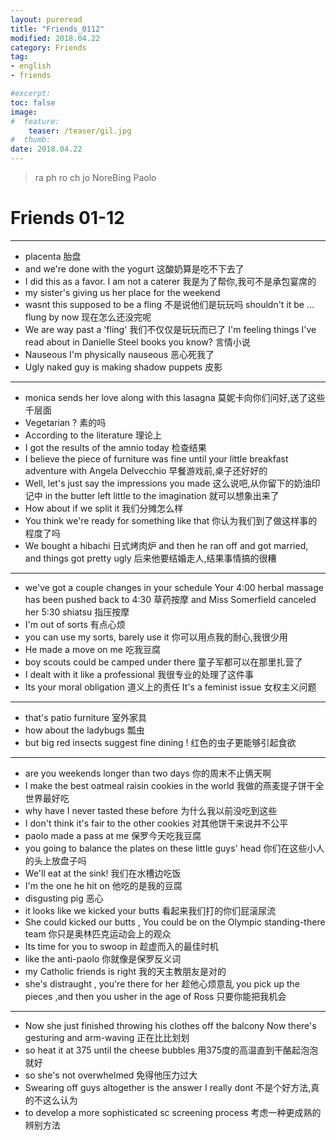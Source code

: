 ```yaml
---
layout: pureread
title: "Friends_0112"
modified: 2018.04.22
category: Friends
tag:
- english
- friends

#excerpt:
toc: false
image:
#  feature:
    teaser: /teaser/gil.jpg
#  thumb:
date: 2018.04.22
---
```

> ra ph  ro ch jo NoreBing Paolo



# Friends 01-12



------

- placenta 胎盘
- and we're done with the yogurt 这酸奶算是吃不下去了
- I did this as a favor. I am not a caterer 我是为了帮你,我可不是承包宴席的
- my sister's giving us her place for the weekend
- wasnt this supposed to be a fling 不是说他们是玩玩吗 shouldn't it be … flung by now 现在怎么还没完呢
- We are way past a 'fling' 我们不仅仅是玩玩而已了 I'm feeling things I've read about in Danielle Steel books you know? 言情小说
- Nauseous I'm physically nauseous 恶心死我了
- Ugly naked guy is making shadow puppets 皮影

------

- monica sends her love along with this lasagna 莫妮卡向你们问好,送了这些千层面
- Vegetarian ? 素的吗
- According to the literature 理论上
- I got the results of the amnio today 检查结果
- I believe the piece of furniture was fine until your little breakfast adventure with Angela Delvecchio 早餐游戏前,桌子还好好的 
- Well, let's just say the impressions you made 这么说吧,从你留下的奶油印记中 in the butter left little to the imagination 就可以想象出来了
- How about if we split it 我们分摊怎么样
- You think we're ready for something like that 你认为我们到了做这样事的程度了吗
- We bought a hibachi 日式烤肉炉 and then he ran off and got married, and things got pretty ugly 后来他要结婚走人,结果事情搞的很糟   

------

- we've got a couple changes in your schedule Your 4:00 herbal massage has been pushed back to 4:30 草药按摩 and Miss Somerfield canceled her 5:30 shiatsu 指压按摩
- I'm out of sorts 有点心烦
- you can use my sorts, barely use it 你可以用点我的耐心,我很少用
- He made a move on me 吃我豆腐
- boy scouts could be camped under there 童子军都可以在那里扎营了
- I dealt with it like a professional 我很专业的处理了这件事
- Its your moral obligation 道义上的责任 It's a feminist issue 女权主义问题

------

- that's patio furniture 室外家具
- how about the ladybugs 瓢虫
- but big red insects suggest fine dining ! 红色的虫子更能够引起食欲

------

- are you weekends longer than two days 你的周末不止俩天啊
- I make the best oatmeal raisin cookies in the world 我做的燕麦提子饼干全世界最好吃
- why have I never tasted these before 为什么我以前没吃到这些
- I don't think it's fair to the other cookies 对其他饼干来说并不公平
- paolo made a pass at me 保罗今天吃我豆腐 
- you going to balance the plates on these little guys' head 你们在这些小人的头上放盘子吗
- We'll eat at the sink! 我们在水槽边吃饭
- I'm the one he hit on 他吃的是我的豆腐
- disgusting pig 恶心 
- it looks like we kicked your butts 看起来我们打的你们屁滚尿流
- She could kicked our butts , You could be on the Olympic standing-there team 你只是奥林匹克运动会上的观众
- Its time for you to swoop in 趁虚而入的最佳时机
- like the anti-paolo 你就像是保罗反义词
- my Catholic friends is right 我的天主教朋友是对的
- she's distraught , you're there for her 趁他心烦意乱 you pick up the pieces ,and then you usher in the age of Ross 只要你能把我机会

------

- Now she just finished throwing his clothes off the balcony Now there's gesturing and arm-waving 正在比比划划
- so heat it at 375 until the cheese bubbles 用375度的高温直到干酪起泡泡就好
- so she's not overwhelmed 免得他压力过大
- Swearing off guys altogether is the answer I really dont 不是个好方法,真的不这么认为 
- to develop  a more sophisticated sc screening process 考虑一种更成熟的辨别方法